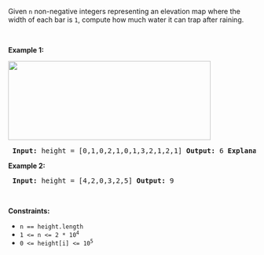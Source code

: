 <p>Given <code>n</code> non-negative integers representing an elevation map where the width of each bar is <code>1</code>, compute how much water it can trap after raining.</p>  <p>&nbsp;</p> <p><strong class="example">Example 1:</strong></p> <img src="https://assets.leetcode.com/uploads/2018/10/22/rainwatertrap.png" style="width: 412px; height: 161px;\" /> <pre> <strong>Input:</strong> height = [0,1,0,2,1,0,1,3,2,1,2,1] <strong>Output:</strong> 6 <strong>Explanation:</strong> The above elevation map (black section) is represented by array [0,1,0,2,1,0,1,3,2,1,2,1]. In this case, 6 units of rain water (blue section) are being trapped. </pre>  <p><strong class="example">Example 2:</strong></p>  <pre> <strong>Input:</strong> height = [4,2,0,3,2,5] <strong>Output:</strong> 9 </pre>  <p>&nbsp;</p> <p><strong>Constraints:</strong></p>  <ul> <li><code>n == height.length</code></li> <li><code>1 &lt;= n &lt;= 2 * 10<sup>4</sup></code></li> <li><code>0 &lt;= height[i] &lt;= 10<sup>5</sup></code></li> </ul> 